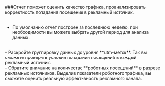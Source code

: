 ###Отчет поможет оценить качество трафика, проанализировать корректность попадания посещения в рекламный источник.
<br/>
<br/>
- По умолчанию отчет построен за последнюю неделю, при необходимости вы можете выбрать другой период для анализа данных.
<br/>
- Раскройте группировку данных до уровня **utm-меток**. Так вы сможете проверить условия попадания посещений в каждый рекламный источник.
<br/>
- Обратите внимание на количество **роботных посещений** в разрезе рекламных источников. Выделив показатели роботного трафика, вы сможете оценить реальную эффективность рекламного канала.
